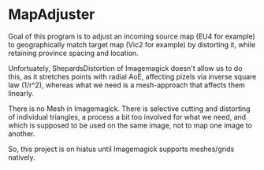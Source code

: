 # MapAdjuster

Goal of this program is to adjust an incoming source map (EU4 for example) to geographically match target map (Vic2 for example) by distorting it, while retaining province spacing and location.

Unfortuately, ShepardsDistortion of Imagemagick doesn't allow us to do this, as it stretches points with radial AoE, affecting pizels via inverse square law (1/r^2), whereas what we need is a 
mesh-approach that affects them linearly.

There is no Mesh in Imagemagick. There is selective cutting and distorting of individual triangles, a process a bit too involved for what we need, and which is supposed to be used
on the same image, not to map one image to another.

So, this project is on hiatus until Imagemagick supports meshes/grids natively.